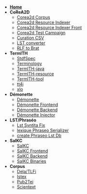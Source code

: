 - [**Home**](README.md)
- **CoReA2D**
    - [Corea2d Corpus](CoReA2D/corea2dCorpus.md)
    - [Corea2d Resource Indexer](CoReA2D/corea2dResourceIndexer.md)
    - [Corea2d Resource Indexer Front](CoReA2D/corea2dResourceIndexerFront.md)
    - [Corea2d Test Campaign](CoReA2D/corea2dTestCampaign.md)
    - [Curation CSV](CoReA2D/curationCsv.md)
    - [LST converter](CoReA2D/lstConverter.md)
    - [RLF to Brat](CoReA2D/rlfToBrat.md)
- **TermITH**
    - [StdfSpec](TermITH/stdfSpec.md)
    - [Terminology](TermITH/terminology.md)
    - [TermITH-java](TermITH/termithJava.md)
    - [TermITH-resource](TermITH/termithResources.md)
    - [TermITH-tool](TermITH/termithTool.md)
    - [tt4j](TermITH/tt4j.md)
    - [xlo](TermITH/xlo.md)
- **Démonette**
    - [Démonette](Démonette/demonette.md)
    - [Démonette Frontend](Démonette/demonette-frontend.md)
    - [Démonette Backend](Démonette/demonette-backend.md)
    - [Démonette Injector](Démonette/demonette-injector.md)
- **LST/Phraséo**
    - [Lst Syntita Fix](LstPhraseo/lstSyntitaFix.md)
    - [lexique Phraseo Serializer](LstPhraseo/lexiquePhraseoSerializer.md)
    - [create Phraseo Lst Db](LstPhraseo/createPhraseoLstDb.md)
- **SalKC**
    - [SalKC](SalKC/salkc.md)
    - [SalKC Frontend](SalKC/salkc-frontend.md)
    - [SalKC Backend](SalKC/salkc-backend.md)
    - [SalKC Binaries](SalKC/salkc-binaries.md)
- **Corpus**
    - [Dela/TLFi](Corpus/delaTlfi.md)
    - [Istex](Corpus/istexCorpus.md)
    - [Pub2Tei](Corpus/Pub2TEI.md)
    - [Scientext](Corpus/scientextCorpus.md)
